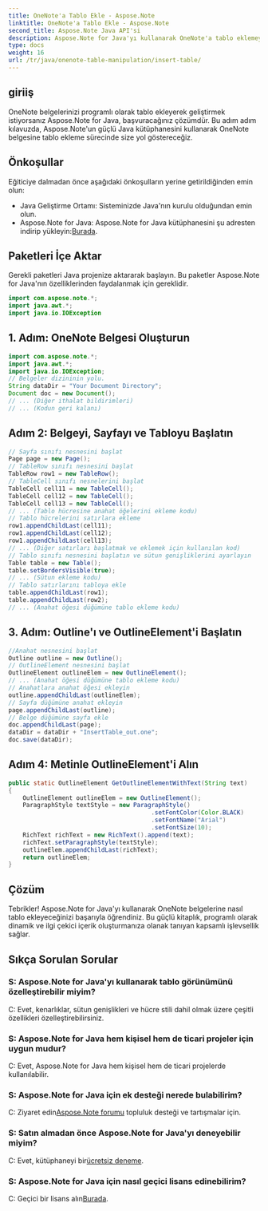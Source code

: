 ```yaml
---
title: OneNote'a Tablo Ekle - Aspose.Note
linktitle: OneNote'a Tablo Ekle - Aspose.Note
second_title: Aspose.Note Java API'si
description: Aspose.Note for Java'yı kullanarak OneNote'a tablo eklemeyi öğrenin. Dinamik içerik oluşturmak için adım adım kılavuz. Belgelerinizi zahmetsizce geliştirin.
type: docs
weight: 16
url: /tr/java/onenote-table-manipulation/insert-table/
---
```

## giriiş
OneNote belgelerinizi programlı olarak tablo ekleyerek geliştirmek istiyorsanız Aspose.Note for Java, başvuracağınız çözümdür. Bu adım adım kılavuzda, Aspose.Note'un güçlü Java kütüphanesini kullanarak OneNote belgesine tablo ekleme sürecinde size yol göstereceğiz.
## Önkoşullar
Eğiticiye dalmadan önce aşağıdaki önkoşulların yerine getirildiğinden emin olun:
- Java Geliştirme Ortamı: Sisteminizde Java'nın kurulu olduğundan emin olun.
-  Aspose.Note for Java: Aspose.Note for Java kütüphanesini şu adresten indirip yükleyin:[Burada](https://releases.aspose.com/note/java/).
## Paketleri İçe Aktar
Gerekli paketleri Java projenize aktararak başlayın. Bu paketler Aspose.Note for Java'nın özelliklerinden faydalanmak için gereklidir.
```java
import com.aspose.note.*;
import java.awt.*;
import java.io.IOException
```

## 1. Adım: OneNote Belgesi Oluşturun
```java
import com.aspose.note.*;
import java.awt.*;
import java.io.IOException;
// Belgeler dizininin yolu.
String dataDir = "Your Document Directory";
Document doc = new Document();
// ... (Diğer ithalat bildirimleri)
// ... (Kodun geri kalanı)
```
## Adım 2: Belgeyi, Sayfayı ve Tabloyu Başlatın
```java
// Sayfa sınıfı nesnesini başlat
Page page = new Page();
// TableRow sınıfı nesnesini başlat
TableRow row1 = new TableRow();
// TableCell sınıfı nesnelerini başlat
TableCell cell11 = new TableCell();
TableCell cell12 = new TableCell();
TableCell cell13 = new TableCell();
// ... (Tablo hücresine anahat öğelerini ekleme kodu)
// Tablo hücrelerini satırlara ekleme
row1.appendChildLast(cell11);
row1.appendChildLast(cell12);
row1.appendChildLast(cell13);
// ... (Diğer satırları başlatmak ve eklemek için kullanılan kod)
// Tablo sınıfı nesnesini başlatın ve sütun genişliklerini ayarlayın
Table table = new Table();
table.setBordersVisible(true);
// ... (Sütun ekleme kodu)
// Tablo satırlarını tabloya ekle
table.appendChildLast(row1);
table.appendChildLast(row2);
// ... (Anahat öğesi düğümüne tablo ekleme kodu)
```
## 3. Adım: Outline'ı ve OutlineElement'i Başlatın
```java
//Anahat nesnesini başlat
Outline outline = new Outline();
// OutlineElement nesnesini başlat
OutlineElement outlineElem = new OutlineElement();
// ... (Anahat öğesi düğümüne tablo ekleme kodu)
// Anahatlara anahat öğesi ekleyin
outline.appendChildLast(outlineElem);
// Sayfa düğümüne anahat ekleyin
page.appendChildLast(outline);
// Belge düğümüne sayfa ekle
doc.appendChildLast(page);
dataDir = dataDir + "InsertTable_out.one";
doc.save(dataDir);
```
## Adım 4: Metinle OutlineElement'i Alın
```java
public static OutlineElement GetOutlineElementWithText(String text)
{
    OutlineElement outlineElem = new OutlineElement();
    ParagraphStyle textStyle = new ParagraphStyle()
                                        .setFontColor(Color.BLACK)
                                        .setFontName("Arial")
                                        .setFontSize(10);
    RichText richText = new RichText().append(text);
    richText.setParagraphStyle(textStyle);
    outlineElem.appendChildLast(richText);
    return outlineElem;
} 
```
## Çözüm
Tebrikler! Aspose.Note for Java'yı kullanarak OneNote belgelerine nasıl tablo ekleyeceğinizi başarıyla öğrendiniz. Bu güçlü kitaplık, programlı olarak dinamik ve ilgi çekici içerik oluşturmanıza olanak tanıyan kapsamlı işlevsellik sağlar.
## Sıkça Sorulan Sorular
### S: Aspose.Note for Java'yı kullanarak tablo görünümünü özelleştirebilir miyim?
C: Evet, kenarlıklar, sütun genişlikleri ve hücre stili dahil olmak üzere çeşitli özellikleri özelleştirebilirsiniz.
### S: Aspose.Note for Java hem kişisel hem de ticari projeler için uygun mudur?
C: Evet, Aspose.Note for Java hem kişisel hem de ticari projelerde kullanılabilir.
### S: Aspose.Note for Java için ek desteği nerede bulabilirim?
 C: Ziyaret edin[Aspose.Note forumu](https://forum.aspose.com/c/note/28) topluluk desteği ve tartışmalar için.
### S: Satın almadan önce Aspose.Note for Java'yı deneyebilir miyim?
 C: Evet, kütüphaneyi bir[ücretsiz deneme](https://releases.aspose.com/).
### S: Aspose.Note for Java için nasıl geçici lisans edinebilirim?
 C: Geçici bir lisans alın[Burada](https://purchase.aspose.com/temporary-license/).